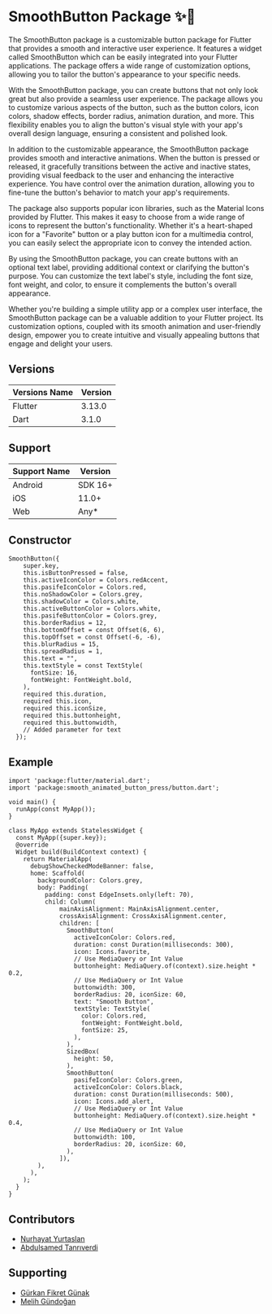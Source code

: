  <h1>SmoothButton Package ✨🔘</h1>
  <p>The <span class="highlight">SmoothButton</span> package is a customizable button package for Flutter that provides a smooth and interactive user experience. It features a widget called <span class="highlight">SmoothButton</span> which can be easily integrated into your Flutter applications. The package offers a wide range of customization options, allowing you to tailor the button's appearance to your specific needs.</p>

  <p>With the <span class="highlight">SmoothButton</span> package, you can create buttons that not only look great but also provide a seamless user experience. The package allows you to customize various aspects of the button, such as the button colors, icon colors, shadow effects, border radius, animation duration, and more. This flexibility enables you to align the button's visual style with your app's overall design language, ensuring a consistent and polished look.</p>

  <p>In addition to the customizable appearance, the <span class="highlight">SmoothButton</span> package provides smooth and interactive animations. When the button is pressed or released, it gracefully transitions between the active and inactive states, providing visual feedback to the user and enhancing the interactive experience. You have control over the animation duration, allowing you to fine-tune the button's behavior to match your app's requirements.</p>

  <p>The package also supports popular icon libraries, such as the Material Icons provided by Flutter. This makes it easy to choose from a wide range of icons to represent the button's functionality. Whether it's a heart-shaped icon for a "Favorite" button or a play button icon for a multimedia control, you can easily select the appropriate icon to convey the intended action.</p>

  <p>By using the <span class="highlight">SmoothButton</span> package, you can create buttons with an optional text label, providing additional context or clarifying the button's purpose. You can customize the text label's style, including the font size, font weight, and color, to ensure it complements the button's overall appearance.</p>

  <p>Whether you're building a simple utility app or a complex user interface, the <span class="highlight">SmoothButton</span> package can be a valuable addition to your Flutter project. Its customization options, coupled with its smooth animation and user-friendly design, empower you to create intuitive and visually appealing buttons that engage and delight your users.</p>



## Versions

|Versions Name | Version |  
|--------------|---------|
| Flutter      | 3.13.0  |
| Dart         | 3.1.0   |

## Support

| Support Name | Version |  
|--------------|---------|
| Android      | SDK 16+ |
| iOS          | 11.0+   |
| Web          | Any*    | 

## Constructor
```
SmoothButton({
    super.key,
    this.isButtonPressed = false,
    this.activeIconColor = Colors.redAccent,
    this.pasifeIconColor = Colors.red,
    this.noShadowColor = Colors.grey,
    this.shadowColor = Colors.white,
    this.activeButtonColor = Colors.white,
    this.pasifeButtonColor = Colors.grey,
    this.borderRadius = 12,
    this.bottomOffset = const Offset(6, 6),
    this.topOffset = const Offset(-6, -6),
    this.blurRadius = 15,
    this.spreadRadius = 1,
    this.text = "",
    this.textStyle = const TextStyle(
      fontSize: 16,
      fontWeight: FontWeight.bold,
    ),
    required this.duration,
    required this.icon,
    required this.iconSize,
    required this.buttonheight,
    required this.buttonwidth,
    // Added parameter for text
  });

```

## Example

```
import 'package:flutter/material.dart';
import 'package:smooth_animated_button_press/button.dart';

void main() {
  runApp(const MyApp());
}

class MyApp extends StatelessWidget {
  const MyApp({super.key});
  @override
  Widget build(BuildContext context) {
    return MaterialApp(
      debugShowCheckedModeBanner: false,
      home: Scaffold(
        backgroundColor: Colors.grey,
        body: Padding(
          padding: const EdgeInsets.only(left: 70),
          child: Column(
              mainAxisAlignment: MainAxisAlignment.center,
              crossAxisAlignment: CrossAxisAlignment.center,
              children: [
                SmoothButton(
                  activeIconColor: Colors.red,
                  duration: const Duration(milliseconds: 300),
                  icon: Icons.favorite,
                  // Use MediaQuery or Int Value
                  buttonheight: MediaQuery.of(context).size.height * 0.2,
                  // Use MediaQuery or Int Value
                  buttonwidth: 300,
                  borderRadius: 20, iconSize: 60,
                  text: "Smooth Button",
                  textStyle: TextStyle(
                    color: Colors.red,
                    fontWeight: FontWeight.bold,
                    fontSize: 25,
                  ),
                ),
                SizedBox(
                  height: 50,
                ),
                SmoothButton(
                  pasifeIconColor: Colors.green,
                  activeIconColor: Colors.black,
                  duration: const Duration(milliseconds: 500),
                  icon: Icons.add_alert,
                  // Use MediaQuery or Int Value
                  buttonheight: MediaQuery.of(context).size.height * 0.4,
                  // Use MediaQuery or Int Value
                  buttonwidth: 100,
                  borderRadius: 20, iconSize: 60,
                ),
              ]),
        ),
      ),
    );
  }
}

```
## Contributors 

- [Nurhayat Yurtaslan](https://github.com/NurhayatYurtaslan)
- [Abdulsamed Tanrıverdi](https://github.com/Allahverdyy)


## Supporting
- [Gürkan Fikret Günak](https://github.com/gurkanfikretgunak)
- [Melih Gündoğan](https://github.com/melihgundogan)
